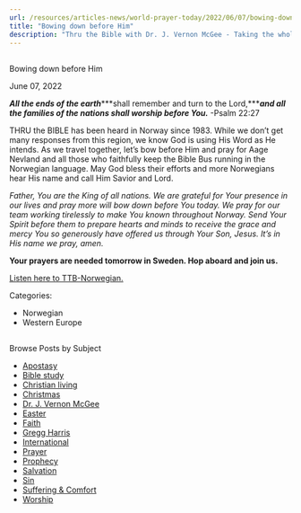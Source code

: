 ```yaml
---
url: /resources/articles-news/world-prayer-today/2022/06/07/bowing-down-before-him
title: "Bowing down before Him"
description: "Thru the Bible with Dr. J. Vernon McGee - Taking the whole Word to the whole world"
---
```







## 
 Bowing down before Him


June 07, 2022
![]()




***All the ends of the earth******shall remember and turn to the Lord,******and all the families of the nations shall worship before You.*** -Psalm 22:27

THRU the BIBLE has been heard in Norway since 1983. While we don’t get many responses from this region, we know God is using His Word as He intends. As we travel together, let’s bow before Him and pray for Aage Nevland and all those who faithfully keep the Bible Bus running in the Norwegian language. May God bless their efforts and more Norwegians hear His name and call Him Savior and Lord.

*Father, You are the King of all nations. We are grateful for Your presence in our lives and pray more will bow down before You today. We pray for our team working tirelessly to make You known throughout Norway. Send Your Spirit before them to prepare hearts and minds to receive the grace and mercy You so generously have offered us through Your Son, Jesus. It’s in His name we pray, amen.*

**Your prayers are needed tomorrow in Sweden. Hop aboard and join us.**

[Listen here to TTB-Norwegian.](https://ttb.twr.org/home/day,0427/language,NNO)



Categories: 


* Norwegian
* Western Europe









## 
 Browse Posts by Subject


* [Apostasy](/resources/articles-news/-in-tags/tags/Apostasy)
* [Bible study](/resources/articles-news/-in-tags/tags/Bible-study)
* [Christian living](/resources/articles-news/-in-tags/tags/Christian-living)
* [Christmas](/resources/articles-news/-in-tags/tags/Christmas)
* [Dr. J. Vernon McGee](/resources/articles-news/-in-tags/tags/Dr-J-Vernon-McGee)
* [Easter](/resources/articles-news/-in-tags/tags/easter)
* [Faith](/resources/articles-news/-in-tags/tags/Faith)
* [Gregg Harris](/resources/articles-news/-in-tags/tags/Gregg-Harris)
* [International](/resources/articles-news/-in-tags/tags/International)
* [Prayer](/resources/articles-news/-in-tags/tags/prayer)
* [Prophecy](/resources/articles-news/-in-tags/tags/Prophecy)
* [Salvation](/resources/articles-news/-in-tags/tags/Salvation)
* [Sin](/resources/articles-news/-in-tags/tags/sin)
* [Suffering & Comfort](/resources/articles-news/-in-tags/tags/Suffering-Comfort)
* [Worship](/resources/articles-news/-in-tags/tags/worship)






